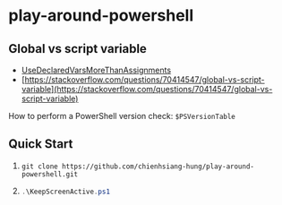 # play-around-powershell
## Global vs script variable
- [UseDeclaredVarsMoreThanAssignments](https://learn.microsoft.com/en-gb/powershell/utility-modules/psscriptanalyzer/rules/usedeclaredvarsmorethanassignments?view=ps-modules)
- [https://stackoverflow.com/questions/70414547/global-vs-script-variable](https://stackoverflow.com/questions/70414547/global-vs-script-variable)

How to perform a PowerShell version check: `$PSVersionTable`

## Quick Start
1. ```git
   git clone https://github.com/chienhsiang-hung/play-around-powershell.git
   ```
3. ```powershell
   .\KeepScreenActive.ps1
   ```
